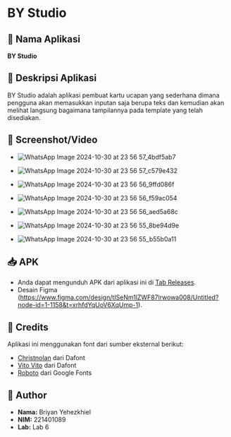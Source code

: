 # BY Studio

## 📱 Nama Aplikasi
**BY Studio**

## 📜 Deskripsi Aplikasi
BY Studio adalah aplikasi pembuat kartu ucapan yang sederhana dimana pengguna akan memasukkan inputan saja berupa teks dan kemudian akan melihat langsung bagaimana tampilannya pada template yang telah disediakan.

## 📸 Screenshot/Video
- ![WhatsApp Image 2024-10-30 at 23 56 57_4bdf5ab7](https://github.com/user-attachments/assets/f009367a-265b-410a-82f3-4f40e50c9174)
- ![WhatsApp Image 2024-10-30 at 23 56 57_c579e432](https://github.com/user-attachments/assets/48ee5235-b0e0-4b79-a1d3-2b1b6f6edf72)
- ![WhatsApp Image 2024-10-30 at 23 56 56_9ffd086f](https://github.com/user-attachments/assets/56a98f8d-bd59-4b89-963e-1305a227cd76)
- ![WhatsApp Image 2024-10-30 at 23 56 56_f59ac054](https://github.com/user-attachments/assets/84780bc9-b209-47a4-95dd-38b852952269)

- ![WhatsApp Image 2024-10-30 at 23 56 56_aed5a68c](https://github.com/user-attachments/assets/941fc23b-2333-443f-82cd-e475f35b8d54)
- ![WhatsApp Image 2024-10-30 at 23 56 55_8be94d9e](https://github.com/user-attachments/assets/58a6b306-9427-4823-bbe3-e29531acf879)
- ![WhatsApp Image 2024-10-30 at 23 56 55_b55b0a11](https://github.com/user-attachments/assets/72ce3278-20f1-49a3-9914-58e3a7a6494f)

## 📥 APK
- Anda dapat mengunduh APK dari aplikasi ini di [Tab Releases](https://github.com/briyanyehezkhiel/UTS_PM6_Briyan-Yehezkhiel/releases).
- Desain Figma (https://www.figma.com/design/tISeNm1lZWF87lrwowa008/Untitled?node-id=1-1158&t=xrhfdYqUoV6XqUmp-1).

## 🎨 Credits
Aplikasi ini menggunakan font dari sumber eksternal berikut:
- [Christnolan](https://www.dafont.com/christnolan.font) dari Dafont
- [Vito Vito](https://www.dafont.com/search.php?q=vito+vito) dari Dafont
- [Roboto](https://fonts.google.com/specimen/Roboto) dari Google Fonts

## 👤 Author
- **Nama:** Briyan Yehezkhiel
- **NIM:** 221401089
- **Lab:** Lab 6
